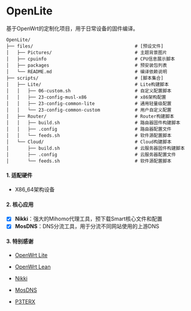 # OpenLite

基于OpenWrt的定制化项目，用于日常设备的固件编译。

```
OpenLite/
├── files/                                      # [预设文件]
│   ├── Pictures/                               # 主题背景图片
│   ├── cpuinfo                                 # CPU信息展示脚本
│   ├── packages                                # 预安装包列表
│   └── README.md                               # 编译依赖说明
├── scripts/                                    # [脚本集合]
│   ├── Lite/                                   # Lite构建脚本
│   │   ├── 06-custom.sh                        # 自定义配置脚本
│   │   ├── 23-config-musl-x86                  # x86架构配置
│   │   ├── 23-config-common-lite               # 通用轻量级配置
│   │   └── 23-config-common-custom             # 用户自定义配置
│   ├── Router/                                 # Router构建脚本
│   │   ├── build.sh                            # 路由器固件构建脚本
│   │   ├── .config                             # 路由器配置文件
│   │   └── feeds.sh                            # 软件源配置脚本
│   └── Cloud/                                  # Cloud构建脚本
│       ├── build.sh                            # 云服务器固件构建脚本
│       ├── .config                             # 云服务器配置文件
│       └── feeds.sh                            # 软件源配置脚本
```

#### 1. 适配硬件
- X86_64架构设备

#### 2. 核心应用
- [x] **Nikki**：强大的Mihomo代理工具，预下载Smart核心文件和配置
- [x] **MosDNS**：DNS分流工具，用于分流不同网站使用的上游DNS

#### 3. 特别感谢
- [OpenWrt Lite](https://github.com/pmkol/openwrt-lite)

- [OpenWrt Lean](https://github.com/coolsnowwolf/lede)

- [Nikki](https://github.com/nikkinikki-org/OpenWrt-nikki)

- [MosDNS](https://github.com/sbwml/luci-app-mosdns)

- [P3TERX](https://p3terx.com)
